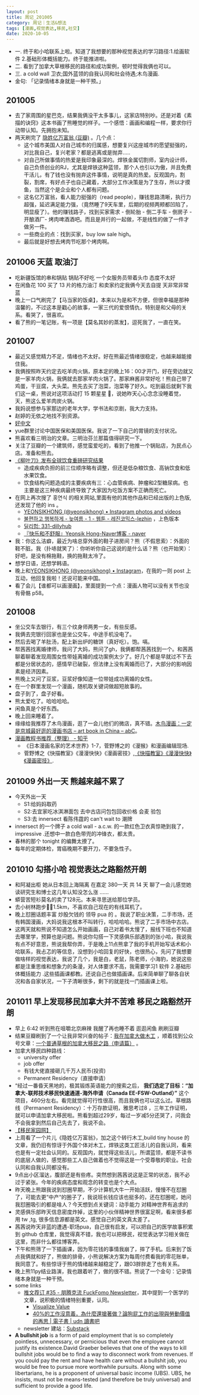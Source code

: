 ```yaml
---
layout: post
title: 周记_201005
category: 周记｜生活&想法
tags: [漫画,视觉表达,移民,社交]
date: 2020-10-05
---
```


- 一. 终于和小哈联系上啦。知道了我想要的那种视觉表达的学习路径:1.绘画软件 2.基础形体概括能力。终于能推进啦。
- 二. 看到了加拿大草根移民的路径和成功案例，顿时觉得我俩也可以。
- 三. a cold wall 卫衣;国外蓝领的自我认同和社会待遇;木鸟漫画.
- 金句: 「记录情绪本身就是一种干预。」

## 201005
  - 去了家周围的星巴克，结果我俩没干太多事儿，这家店特别吵。还是对着《素描的诀窍》这本书画了熊睡觉的样子。一个感悟：画画和编程一样，要求你行动带认知。先拥抱未知。
  - 两天刷完了 [隐姓亿万富翁 (豆瓣)](https://movie.douban.com/subject/34806351/) 。几个点：
    - 这个城市美国人对自己城市的归属感，想要复兴这座城市的愿望挺强的，对比我自己，复兴老家？都是逃离或是抛弃.....
    - 对自己所做事情的热爱是我印象最深的。焊铁金属切割师，室内设计师，自己负债创业的RJ，尤其是焊铁这种蓝领，那个人也引以为傲，并且免费干活儿，有了钱也没有抛弃这件事情，说明是真的热爱。反观国内，割裂，割席，有好点子也自己藏着，大部分工作决策是为了生存，所以才摸鱼，当然这个是企业和个人都有问题。
    - 这名亿万富翁，看人能力挺强的（read people），赚钱思路清晰，执行力超强，延迟满足能力强，（竟然睡了9天车里，后期的视频两颊都凹陷了，明显瘦了）。他的赚钱路子，找到买家需求 - 倒轮胎 - 倒二手车 - 倒房子 - 开酿酒厂- 烤肉啤酒酒吧。而且是并行的一起做，不是线性的做了一件才做另一件。
    - 一些商业的点：找到买家，buy low sale high。
    - 最后就是好想去烤肉节吃那个烤肉啊。

## 201006 天蓝 取油汀
  - 吃新疆饭馆的串和锅贴 锅贴不好吃 一个女服务员带着头巾 态度不太好
  - 在闲鱼花 100 买了 13 片的格力油汀 和卖家约定我俩今天去自提 天非常非常蓝
  - 晚上一口气刷完了【马当家的饭桌】，本来以为是和不方便，但很幸福是那种温馨的，不过这本是戳心的故事，一家三代的爱恨情仇，特别是和父母的关系。看哭了，很喜欢。
  - 看了熊的一笔记账，有一项是【莫名其妙的蒸发】，逗死我了，一直在笑。

## 201007
  - 最近又感觉精力不足，情绪也不太好。好在熊最近情绪很稳定，也越来越能接住我。
  - 我俩按照昨天约定去吃羊肉火锅，原本定的晚上16：00才开门，好在旁边就又是一家羊肉火锅，我俩就去那家羊肉火锅了。那家麻酱非常好吃！熊自己带了鸡蛋，干豆腐，大头菜。熊先去买了泡菜，泡菜等了好久。吃到最后就剩下我们这一桌，熊说对这项活动打 15 颗星星 🌟，说她昨天心心念念没睡着觉，天，熊这么爱羊肉炭火锅。
  - 我妈说想参与家那边的老年大学，学书法和京剧，我大力支持。
  - 赵婷的无依之地找不到资源。
  - [好中文](https://haozhongwen.com/)
  - yue群里讨论中国医保和美国医保。我说了一下自己的胃镜的支付状况。
  - 熊喜欢看三明治的文章。三明治芬兰那篇值得研究一下。
  - 关注了豆瓣的一个建筑师，感觉蛮爱吃的，看到了他推一个锅贴店，为民点心店。准备和熊去。
  - [《柳叶刀》发布全球饮食重磅研究结果](https://www.douban.com/note/780018693/?dt_platform=com.douban.activity.wechat_friends&dt_dapp=1)
    - 造成疾病负担的前三位顺序略有调整，但还是低杂粮饮食、高钠饮食和低水果饮食。
    - 饮食结构问题造成的主要疾病有三：心血管疾病、肿瘤和2型糖尿病。也主要是这三种疾病最终导致了大家因为吃饭方案不正确而死亡。
  - 在网上再次搜了 홍연식 的相关网站,里面有他的其他作品和已经出版的上色版,还发现了他的 ins 。
    - [YEONSIKHONG (@yeonsikhong) • Instagram photos and videos](https://www.instagram.com/yeonsikhong/)
    - [불편하고 행복하게 - 늦여름 - 1 - 웹툰 - 레진코믹스-lezhin](https://www.lezhin.com/ko/comic/back_to_the_countryside/1) ，上色版本
    - [딜리헙: 331-dillyhub](https://dillyhub.com/home/yeonsikhong/331/4)
    - [『快乐和不舒服』Yeonsik Hong-Naver博客 - naver ](https://m.blog.naver.com/PostView.nhn?blogId=taeuk88&logNo=220723403663&proxyReferer=https:%2F%2Fstartpage.com%2F)
  - 我：你这么洁癖，最近为啥总穿外面的鞋子进房间？熊（不假思索）：外面的鞋不脏。我（扑哧就笑了）：你听听你自己这说的是什么话？熊（也开始笑）：好吧，是没有棉拖鞋，换的拖鞋太冷了。
  - 想学日语，还想学韩语。
  - 晚上和[YEONSIKHONG (@yeonsikhong) • Instagram](https://www.instagram.com/yeonsikhong/)，在我的一则 post 上互动，他回复我啦！还说可能来中国。
  - 看了会儿【谁都可以画漫画】，里面提到一个点：漫画人物可以没有关节也没有骨骼 p58。

## 201008
  - 坐公交车去银行，有三个纹身师两男一女，有些反感。
  - 我俩去完银行回家也是坐公交车，中途手机没电了。
  - 然后去喝了羊肚汤，配上新出炉的糖饼（真好吃）。饱。嗝。
  - 帮茜茜找离婚律师，我问了大妈，熊问了gh，我俩都帮茜茜找到一个。和茜茜聊着聊着发现周围女性带娃离婚的成功案例太少了。好几个都是早就过不下去都是分居状态的，感情早已破裂，但法律上没有离婚而已了，大部分的影响因素是经济因素。
  - 熊晚上又问了豆浆，豆浆好像知道一位带娃成功离婚的女性。
  - 在一个群里发现一个漫画，随机取关键词做超短故事的。
  - 盘子到了，盘子好看。
  - 熊太爱吃了。哈哈哈哈。
  - 闲鱼真是个好东西。
  - 晚上回来睡着了。
  - 缘缘给我推荐了木鸟漫画，逛了一会儿他们的微店，真不错。[木鸟漫画：一定是京城最好逛的漫画书店 – art book in China – abC](http://artbookinchina.com/zh/journal/bestcomicstoremuniao/?fmvgdc=t9ecs3)。
  - [漫画教程书推荐（整理） - 知乎](https://zhuanlan.zhihu.com/p/21316328)
    - 《日本漫画名家的艺术世界》1-7，菅野博之的《漫猴》和漫画编辑现场.
    - 菅野博之《快描教室》《漫漫快快》《漫画密技》,[《快描教室》《漫漫快快》《漫画密技》](https://tieba.baidu.com/p/3292958967).

## 201009 外出一天 熊越来越不累了
  - 今天外出一天 
    - S1:给妈妈取药
    - S2:去宜家吃冰淇淋面包 去中古店问包包回收价格 会麦 验包
    - S3:去 innersect 看陈伟霆的 can't wait to 潮牌
  - innersect 的一个牌子 a cold wall - a.c.w. 的一款红色卫衣真惊艳到我了，impressive .还想中一款白色带兜的冲锋衣，都太贵。
  - 春林的那个 tonight 的编舞太撩了。
  - 每年的定期体检，胃癌晚期不要开刀，不要急性子。

## 201010 勾搭小哈 视觉表达之路豁然开朗
  - 和阿凝出柜 她从日本回上海隔离 在嘉定 380一天 共 14 天  聊了一会儿感觉她读研究生和博士这几年认知没怎么涨 ......
  - 蟒营苦短衫莫名的卖了128元。本来寻思送给那位学员。
  - 去小树林跑步🏃‍♀️1.5km，不喜欢自己现在的有线耳机了。
  - 晚上怼圈话题丰富 炒股欠钱的 领导 pua 的 。我说了职业决策，二手市场，还有韩国漫画，大妈说我这根本不叫转行，哈哈哈哈。熊说了二手市场中古店。
  - 这两天就和熊说不知道怎么开始画画，自己对着书太慢了，报线下班也不知道去哪里学，预算也是问题。熊说你勾搭一下灵感俱乐部遇到的张小哈，我说我有点不好意思，熊说我帮你弄，于是晚上11点熊拿了我的手机开始写话术和小哈联系，我忐忑的等信息，没想到小哈回复的好快，也很热心，先问了我想要做啥样的视觉表达，我说了几个，我是白，老鼠，陈老师，小海豹，她说这些都是注重思维和想象力的条漫，对人体要求不高，我需要学习1 软件 2.基础形体概括能力 .这些插画课都教。还说自己也做插画课。后来简单聊了聊各自状况和各自家状况，一下子清晰很多，剩下的就是找一门插画课上啦。

## 201011 早上发现移民加拿大并不苦难 移民之路豁然开朗
  - 早上 6:42 听到熊在咀嚼北京麻辣 我醒了再也睡不着 逛逛闲鱼 刷刷豆瓣 
  - 结果豆瓣刷到了一个让我非常兴奋的帖子：[我在加拿大做木工](https://www.douban.com/note/768165973/) ，顺着找到公众号文章：[一个普通草根的加拿大移民之路（申请篇）](https://mp.weixin.qq.com/s/4qa3pV9BDZnw_mEOqqXgBQ) 。
  - 加拿大移民四种路线：
    - university offer
    - job offer
    - 有钱大佬直接砸几千万人民币(投资)
    - Permanent Residency（直接申请）
  - “经过一番昏天黑地的，极其锻炼英语能力的搜索之后， **我们选定了目标：“加拿大-联邦技术移民快速通道-海外申请（Canada EE-FSW-Outland）”** 这个项目，460分左右。看完就觉得可行性很高，而且我俩也可以这么过。草根路线（Permanent Residency）：十万存款证明，雅思考过8 ，三年工作证明，就可以申请加拿大移民啦。熊看到超过29岁，每过一岁减5分还哭了，问我会不会我拿到然后自己先去了，我说不会。
  - [【移民家园网】](https://www.yiminjiayuan.com/)
  - 上周看了一个片儿《隐姓亿万富翁》，加之这个转行木工,build tiny house 的文章，我仍旧有惊讶于外国个体对木工，焊铁这类工匠活儿的自我认同，看来也是有一定社会认同的。反观国内，就觉得这些活儿，所谓蓝领，都是不读书的底层人做的，感觉那些工人自己做着也不觉得这是一个受尊敬的职业。社会认同和自我认同都没有。
  - 9点出小区溜达，腹部还是有些疼。突然想到茜茜说这是正常的状态，我不必过于紧张。今年的疾病态度和观念的转变也是个大点。
  - 昨天晚上熊跟我说到怼圈早期，不少计算机大牛一开始活跃，慢慢不在怼圈了，可能去更“中产“的圈子了，我说班长钱应该也挺多的，还在怼圈呢，她问我怼圈吸引的都是啥人？今天想到点关键词：动手能力 对精神世界有追求的
  - 灵感俱乐部昨天信息密度炸掉，这里的小伙伴精神世界很富足啊，看来很多都用 tw ,tg, 很多信息源都是英文。感觉自己的英文真太差了。
  - 茜茜说昨天非蓝的遭遇-职场pua，自己很有启发，可以把自己的医学故事积累到 github 仓库里，我觉得真不错，我也可以把移民，视觉表达学习相关做在这里，而非什么都往博客弄。
  - 下午和熊筛了一下插画课，因为零花钱的事情我崩了，摔了手机。后来到了饭点我俩就和好了，熊做的排骨，小熊说解决方案为每周付费看我的零花账单，我同意了。有些惊讶于熊的情绪越来越稳定了，跟03胖胖走了也有关系。
  - 晚上熊11py结业路演，我也跟着听了，做的很不错。熊说了一个金句：记录情绪本身就是一种干预。
  - some links
    - [推文荐订 #35 - 朋腾克流 FuckFomo Newsletter](https://fuckfomo.substack.com/p/-35-f57)，其中提到一个医学的文章，说积极的情绪特别重要，认同。
      - [Visualize Value](https://visualizevalue.substack.com/)
      - [40%的工作沒意義，為什麼還搶著做？論狗屁工作的出現與勞動價值的再思 | 電子書 | udn 讀書吧](https://reading.udn.com/v2/bookDesc.do?id=138608)
    - newsletter 建站：[Substack](https://substack.com/about?utm_source=menu-drop-down)
  - **A bullshit job** is a form of paid employment that is so completely pointless, unnecessary, or pernicious that even the employee cannot justify its existence.David Graeber believes that one of the ways to kill bullshit jobs would be to find a way to disconnect work from revenues. If you could pay the rent and have health care without a bullshit job, you would be free to pursue more worthwhile pursuits. Along with some libertarians, he is a proponent of universal basic income (UBS). UBS, he insists, must not be means-tested (and therefore be truly universal) and sufficient to provide a good life.
